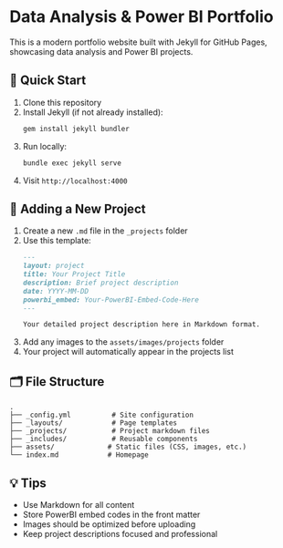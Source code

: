 # Data Analysis & Power BI Portfolio

This is a modern portfolio website built with Jekyll for GitHub Pages, showcasing data analysis and Power BI projects.

## 🚀 Quick Start

1. Clone this repository
2. Install Jekyll (if not already installed):
   ```bash
   gem install jekyll bundler
   ```
3. Run locally:
   ```bash
   bundle exec jekyll serve
   ```
4. Visit `http://localhost:4000`

## 📁 Adding a New Project

1. Create a new `.md` file in the `_projects` folder
2. Use this template:
   ```markdown
   ---
   layout: project
   title: Your Project Title
   description: Brief project description
   date: YYYY-MM-DD
   powerbi_embed: Your-PowerBI-Embed-Code-Here
   ---

   Your detailed project description here in Markdown format.
   ```
3. Add any images to the `assets/images/projects` folder
4. Your project will automatically appear in the projects list

## 🗂️ File Structure

```
.
├── _config.yml          # Site configuration
├── _layouts/            # Page templates
├── _projects/           # Project markdown files
├── _includes/           # Reusable components
├── assets/             # Static files (CSS, images, etc.)
└── index.md            # Homepage
```

## 💡 Tips

- Use Markdown for all content
- Store PowerBI embed codes in the front matter
- Images should be optimized before uploading
- Keep project descriptions focused and professional
